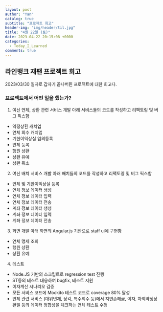 ```yaml
---
layout: post
author: "Yan"
catalog: true
subtitle: "프로젝트 회고"
header-img: "img/header/til.jpg"
title: "4월 22일 (토)"
date: 2023-04-22 20:15:08 +0000
categories:
  - Today_I_Learned
comments: true
---
```


## 라인뱅크 재팬 프로젝트 회고

2023/03/30 일자로 갑자기 끝나버린 프로젝트에 대한 회고다.  

### 프로젝트에서 어떤 일을 했는가?
1. 여신 연체, 상환 관련 서비스 개발
아래 서비스들의 코드를 작성하고 리팩토링 및 버그 픽스함
  - 약정상환 캐치업
  - 연체 회수 캐치업
  - 기한이익상실 임의등록
  - 연체 등록
  - 행원 상환
  - 상환 유예
  - 상환 취소

2. 여신 배치 서비스 개발
아래 배치들의 코드를 작성하고 리팩토링 및 버그 픽스함
  - 연체 및 기한이익상실 등록
  - 연체 정보 데이터 생성
  - 연체 정보 데이터 입력
  - 연체 정보 데이터 전송
  - 계좌 정보 데이터 생성
  - 계좌 정보 데이터 입력
  - 계좌 정보 데이터 전송 

3. 화면 개발
아래 화면의 Angular.js 기반으로 staff ui에 구현함
  - 연체 명세 조회
  - 행원 상환
  - 상환 유예

4. 테스트
  - Node.JS 기반의 스크립트로 regression test 진행
  - ST등의 테스트 대응하여 bugfix, 테스트 지원
  - 이자계산 시나리오 검증
  - 모든 서비스 코드에 Mockito 테스트 코드로 coverage 80% 달성
  - 연체 관련 서비스 (대위변제, 상각, 특수회수 등)에서 지연손해금, 이자, 차회약정상환일 등의 데이터 정합성을 체크하는 연체 테스트 수행